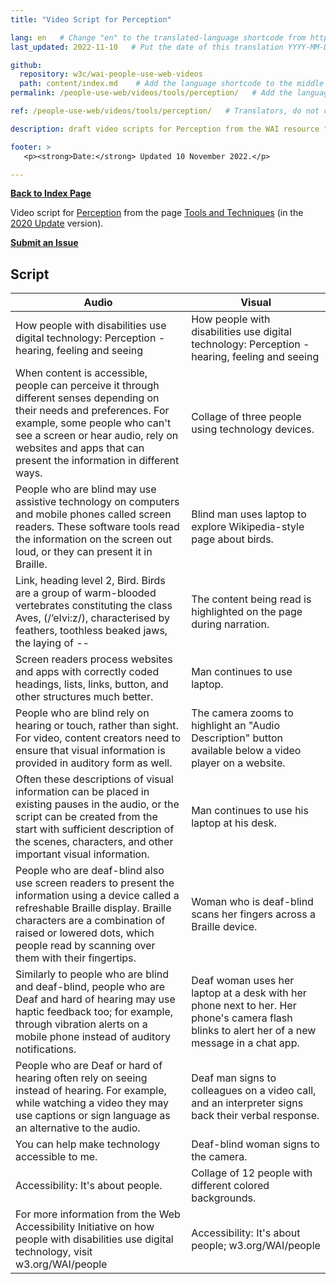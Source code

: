 ```yaml
---
title: "Video Script for Perception"

lang: en   # Change "en" to the translated-language shortcode from https://www.iana.org/assignments/language-subtag-registry/language-subtag-registry
last_updated: 2022-11-10   # Put the date of this translation YYYY-MM-DD (with month in the middle)

github:
  repository: w3c/wai-people-use-web-videos
  path: content/index.md    # Add the language shortcode to the middle of the filename, for example: content/index.fr.md
permalink: /people-use-web/videos/tools/perception/   # Add the language shortcode to the end, with no slash at end, for example: /link/to/page/fr

ref: /people-use-web/videos/tools/perception/   # Translators, do not change this

description: draft video scripts for Perception from the WAI resource "How People with Disabilities Use the Web"

footer: >
   <p><strong>Date:</strong> Updated 10 November 2022.</p>

---
```


**[Back to Index Page](../../)**

Video script for [Perception](https://deploy-preview-113--wai-people-use-web.netlify.app/people-use-web/tools-techniques-perception/) from the page [Tools and Techniques](https://deploy-preview-113--wai-people-use-web.netlify.app/people-use-web/tools-techniques/) (in the [2020 Update](https://github.com/w3c/wai-people-use-web/wiki/Persona-development) version).

**[Submit an Issue](https://github.com/w3c/wai-people-use-web-videos/issues/new?title=[Perception])**

## Script

| Audio | Visual |
| --- | --- |
| How people with disabilities use digital technology: Perception - hearing, feeling and seeing |  How people with disabilities use digital technology: Perception - hearing, feeling and seeing |
| When content is accessible, people can perceive it through different senses depending on their needs and preferences. For example, some people who can't see a screen or hear audio, rely on websites and apps that can present the information in different ways. | Collage of three people using technology devices. |
| People who are blind may use assistive technology on computers and mobile phones called screen readers. These software tools read the information on the screen out loud, or they can present it in Braille. | Blind man uses laptop to explore Wikipedia-style page about birds. |
| Link, heading level 2, Bird. Birds are a group of warm-blooded vertebrates constituting the class Aves, (/’eIvi:z/), characterised by feathers, toothless beaked jaws, the laying of -- | The content being read is highlighted on the page during narration. |
| Screen readers process websites and apps with correctly coded headings, lists, links, button, and other structures much better. | Man continues to use laptop. |
| People who are blind rely on hearing or touch, rather than sight. For video, content creators need to ensure that visual information is provided in auditory form as well. | The camera zooms to highlight an "Audio Description" button available below a video player on a website. |
| Often these descriptions of visual information can be placed in existing pauses in the audio, or the script can be created from the start with sufficient description of the scenes, characters, and other important visual information. | Man continues to use his laptop at his desk. |
| People who are deaf-blind also use screen readers to present the information using a device called a refreshable Braille display. Braille characters are a combination of raised or lowered dots, which people read by scanning over them with their fingertips. | Woman who is deaf-blind scans her fingers across a Braille device. |
| Similarly to people who are blind and deaf-blind, people who are Deaf and hard of hearing may use haptic feedback too; for example, through vibration alerts on a mobile phone instead of auditory notifications. | Deaf woman uses her laptop at a desk with her phone next to her. Her phone's camera flash blinks to alert her of a new message in a chat app. |
| People who are Deaf or hard of hearing often rely on seeing instead of hearing. For example, while watching a video they may use captions or sign language as an alternative to the audio. | Deaf man signs to colleagues on a video call, and an interpreter signs back their verbal response. |
| You can help make technology accessible to me. | Deaf-blind woman signs to the camera. |
| Accessibility: It's about people. | Collage of 12 people with different colored backgrounds. |
| For more information from the Web Accessibility Initiative on how people with disabilities use digital technology, visit w3.org/WAI/people | Accessibility: It's about people; w3.org/WAI/people  |
